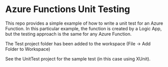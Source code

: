 # Azure Functions Unit Testing

This repo provides a simple example of how to write a unit test for an Azure Function. In this particular example, the function is created by a Logic App, but the testing approach is the same for any Azure Function.

The Test project folder has been added to the workspace (File -> Add Folder to Workspace)

See the UnitTest project for the sample test (in this case using XUnit).

